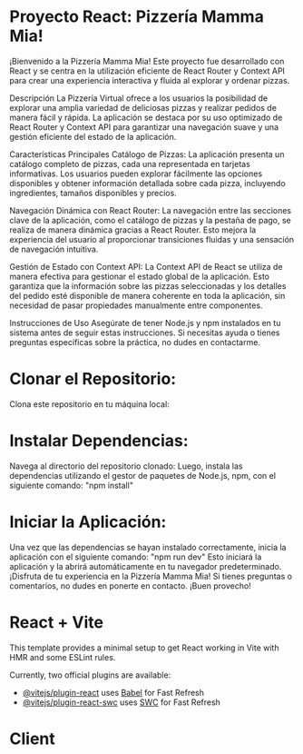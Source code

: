 # Proyecto React: Pizzería Mamma Mia!
¡Bienvenido a la Pizzería Mamma Mia! Este proyecto fue desarrollado con React y se centra en la utilización eficiente de React Router y Context API para crear una experiencia interactiva y fluida al explorar y ordenar pizzas.

Descripción
La Pizzería Virtual ofrece a los usuarios la posibilidad de explorar una amplia variedad de deliciosas pizzas y realizar pedidos de manera fácil y rápida. La aplicación se destaca por su uso optimizado de React Router y Context API para garantizar una navegación suave y una gestión eficiente del estado de la aplicación.

Características Principales
Catálogo de Pizzas: La aplicación presenta un catálogo completo de pizzas, cada una representada en tarjetas informativas. Los usuarios pueden explorar fácilmente las opciones disponibles y obtener información detallada sobre cada pizza, incluyendo ingredientes, tamaños disponibles y precios.

Navegación Dinámica con React Router: La navegación entre las secciones clave de la aplicación, como el catálogo de pizzas y la pestaña de pago, se realiza de manera dinámica gracias a React Router. Esto mejora la experiencia del usuario al proporcionar transiciones fluidas y una sensación de navegación intuitiva.

Gestión de Estado con Context API: La Context API de React se utiliza de manera efectiva para gestionar el estado global de la aplicación. Esto garantiza que la información sobre las pizzas seleccionadas y los detalles del pedido esté disponible de manera coherente en toda la aplicación, sin necesidad de pasar propiedades manualmente entre componentes.

Instrucciones de Uso
Asegúrate de tener Node.js y npm instalados en tu sistema antes de seguir estas instrucciones. Si necesitas ayuda o tienes preguntas específicas sobre la práctica, no dudes en contactarme.

# Clonar el Repositorio:
Clona este repositorio en tu máquina local:

# Instalar Dependencias:
Navega al directorio del repositorio clonado:
Luego, instala las dependencias utilizando el gestor de paquetes de Node.js, npm, con el siguiente comando:
"npm install"

# Iniciar la Aplicación:
Una vez que las dependencias se hayan instalado correctamente, inicia la aplicación con el siguiente comando:
"npm run dev"
Esto iniciará la aplicación y la abrirá automáticamente en tu navegador predeterminado.
¡Disfruta de tu experiencia en la Pizzería Mamma Mia! Si tienes preguntas o comentarios, no dudes en ponerte en contacto. ¡Buen provecho!

# React + Vite

This template provides a minimal setup to get React working in Vite with HMR and some ESLint rules.

Currently, two official plugins are available:

- [@vitejs/plugin-react](https://github.com/vitejs/vite-plugin-react/blob/main/packages/plugin-react/README.md) uses [Babel](https://babeljs.io/) for Fast Refresh
- [@vitejs/plugin-react-swc](https://github.com/vitejs/vite-plugin-react-swc) uses [SWC](https://swc.rs/) for Fast Refresh
# Client
